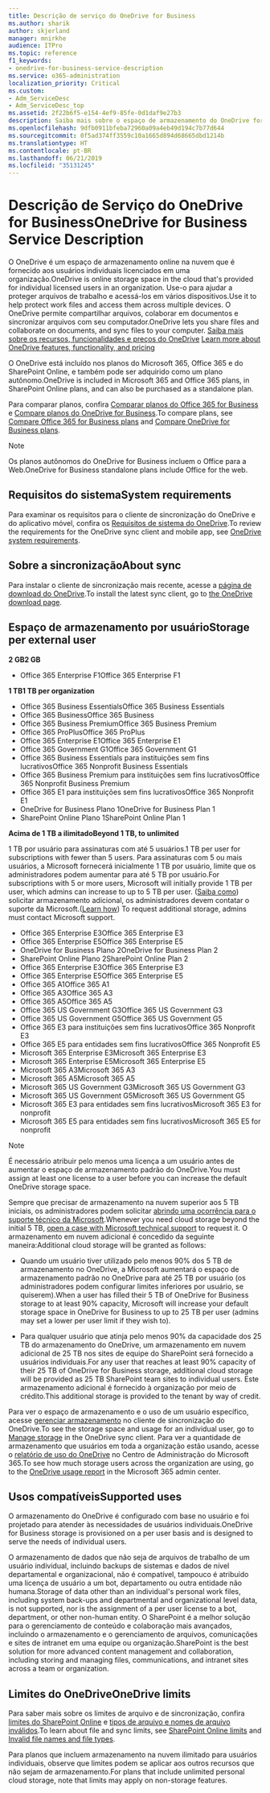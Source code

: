 ```yaml
---
title: Descrição de serviço do OneDrive for Business
ms.author: sharik
author: skjerland
manager: mnirkhe
audience: ITPro
ms.topic: reference
f1_keywords:
- onedrive-for-business-service-description
ms.service: o365-administration
localization_priority: Critical
ms.custom:
- Adm_ServiceDesc
- Adm_ServiceDesc_top
ms.assetid: 2f22b6f5-e154-4ef9-85fe-0d1daf9e27b3
description: Saiba mais sobre o espaço de armazenamento do OneDrive fornecido para cada plano de assinatura.
ms.openlocfilehash: 9dfb0911bfeba72960a09a4eb49d194c7b77d644
ms.sourcegitcommit: 0f5ad374ff3559c10a1665d894d68665dbd1214b
ms.translationtype: HT
ms.contentlocale: pt-BR
ms.lasthandoff: 06/21/2019
ms.locfileid: "35131245"
---
```

# <a name="onedrive-for-business-service-description"></a><span data-ttu-id="b296f-103">Descrição de Serviço do OneDrive for Business</span><span class="sxs-lookup"><span data-stu-id="b296f-103">OneDrive for Business Service Description</span></span>

<span data-ttu-id="b296f-104">O OneDrive é um espaço de armazenamento online na nuvem que é fornecido aos usuários individuais licenciados em uma organização.</span><span class="sxs-lookup"><span data-stu-id="b296f-104">OneDrive is online storage space in the cloud that's provided for individual licensed users in an organization.</span></span> <span data-ttu-id="b296f-105">Use-o para ajudar a proteger arquivos de trabalho e acessá-los em vários dispositivos.</span><span class="sxs-lookup"><span data-stu-id="b296f-105">Use it to help protect work files and access them across multiple devices.</span></span> <span data-ttu-id="b296f-106">O OneDrive permite compartilhar arquivos, colaborar em documentos e sincronizar arquivos com seu computador.</span><span class="sxs-lookup"><span data-stu-id="b296f-106">OneDrive lets you share files and collaborate on documents, and sync files to your computer.</span></span> <span data-ttu-id="b296f-107">[Saiba mais sobre os recursos, funcionalidades e preços do OneDrive](https://go.microsoft.com/fwlink/?linkid=850345) </span><span class="sxs-lookup"><span data-stu-id="b296f-107">[Learn more about OneDrive features, functionality, and pricing](https://go.microsoft.com/fwlink/?linkid=850345)</span></span> 
  
<span data-ttu-id="b296f-108">O OneDrive está incluído nos planos do Microsoft 365, Office 365 e do SharePoint Online, e também pode ser adquirido como um plano autônomo.</span><span class="sxs-lookup"><span data-stu-id="b296f-108">OneDrive is included in Microsoft 365 and Office 365 plans, in SharePoint Online plans, and can also be purchased as a standalone plan.</span></span> 
    
<span data-ttu-id="b296f-109">Para comparar planos, confira [Comparar planos do Office 365 for Business](https://go.microsoft.com/fwlink/?linkid=799177) e [Compare planos do OneDrive for Business](https://products.office.com/pt-BR/onedrive-for-business/compare-onedrive-for-business-plans).</span><span class="sxs-lookup"><span data-stu-id="b296f-109">To compare plans, see [Compare Office 365 for Business plans](https://go.microsoft.com/fwlink/?linkid=799177) and [Compare OneDrive for Business plans](https://products.office.com/en-us/onedrive-for-business/compare-onedrive-for-business-plans).</span></span> 
  
> [!NOTE]
> <span data-ttu-id="b296f-110">Os planos autônomos do OneDrive for Business incluem o Office para a Web.</span><span class="sxs-lookup"><span data-stu-id="b296f-110">OneDrive for Business standalone plans include Office for the web.</span></span> 
  
## <a name="system-requirements"></a><span data-ttu-id="b296f-111">Requisitos do sistema</span><span class="sxs-lookup"><span data-stu-id="b296f-111">System requirements</span></span>

<span data-ttu-id="b296f-112">Para examinar os requisitos para o cliente de sincronização do OneDrive e do aplicativo móvel, confira os [Requisitos de sistema do OneDrive](https://go.microsoft.com/fwlink/?linkid=837584).</span><span class="sxs-lookup"><span data-stu-id="b296f-112">To review the requirements for the OneDrive sync client and mobile app, see [OneDrive system requirements](https://go.microsoft.com/fwlink/?linkid=837584).</span></span>
  
## <a name="about-sync"></a><span data-ttu-id="b296f-113">Sobre a sincronização</span><span class="sxs-lookup"><span data-stu-id="b296f-113">About sync</span></span>

<span data-ttu-id="b296f-114">Para instalar o cliente de sincronização mais recente, acesse a [página de download do OneDrive](https://onedrive.live.com/about/download/).</span><span class="sxs-lookup"><span data-stu-id="b296f-114">To install the latest sync client, go to [the OneDrive download page](https://onedrive.live.com/about/download/).</span></span> 
  
## <a name="storage-space-per-user"></a><span data-ttu-id="b296f-115">Espaço de armazenamento por usuário</span><span class="sxs-lookup"><span data-stu-id="b296f-115">Storage per external user</span></span>

<span data-ttu-id="b296f-116">**2 GB**</span><span class="sxs-lookup"><span data-stu-id="b296f-116">**2 GB**</span></span>

- <span data-ttu-id="b296f-117">Office 365 Enterprise F1</span><span class="sxs-lookup"><span data-stu-id="b296f-117">Office 365 Enterprise F1</span></span>

<span data-ttu-id="b296f-118">**1 TB**</span><span class="sxs-lookup"><span data-stu-id="b296f-118">**1 TB per organization**</span></span>

- <span data-ttu-id="b296f-119">Office 365 Business Essentials</span><span class="sxs-lookup"><span data-stu-id="b296f-119">Office 365 Business Essentials</span></span>
- <span data-ttu-id="b296f-120">Office 365 Business</span><span class="sxs-lookup"><span data-stu-id="b296f-120">Office 365 Business</span></span>
- <span data-ttu-id="b296f-121">Office 365 Business Premium</span><span class="sxs-lookup"><span data-stu-id="b296f-121">Office 365 Business Premium</span></span>
- <span data-ttu-id="b296f-122">Office 365 ProPlus</span><span class="sxs-lookup"><span data-stu-id="b296f-122">Office 365 ProPlus</span></span>
- <span data-ttu-id="b296f-123">Office 365 Enterprise E1</span><span class="sxs-lookup"><span data-stu-id="b296f-123">Office 365 Enterprise E1</span></span>
- <span data-ttu-id="b296f-124">Office 365 Government G1</span><span class="sxs-lookup"><span data-stu-id="b296f-124">Office 365 Government G1</span></span>
- <span data-ttu-id="b296f-125">Office 365 Business Essentials para instituições sem fins lucrativos</span><span class="sxs-lookup"><span data-stu-id="b296f-125">Office 365 Nonprofit Business Essentials</span></span>
- <span data-ttu-id="b296f-126">Office 365 Business Premium para instituições sem fins lucrativos</span><span class="sxs-lookup"><span data-stu-id="b296f-126">Office 365 Nonprofit Business Premium</span></span>
- <span data-ttu-id="b296f-127">Office 365 E1 para instituições sem fins lucrativos</span><span class="sxs-lookup"><span data-stu-id="b296f-127">Office 365 Nonprofit E1</span></span>
- <span data-ttu-id="b296f-128">OneDrive for Business Plano 1</span><span class="sxs-lookup"><span data-stu-id="b296f-128">OneDrive for Business Plan 1</span></span>
- <span data-ttu-id="b296f-129">SharePoint Online Plano 1</span><span class="sxs-lookup"><span data-stu-id="b296f-129">SharePoint Online Plan 1</span></span>

<span data-ttu-id="b296f-130">**Acima de 1 TB a ilimitado**</span><span class="sxs-lookup"><span data-stu-id="b296f-130">**Beyond 1 TB, to unlimited**</span></span>
 
<span data-ttu-id="b296f-131">1 TB por usuário para assinaturas com até 5 usuários.</span><span class="sxs-lookup"><span data-stu-id="b296f-131">1 TB per user for subscriptions with fewer than 5 users.</span></span> <span data-ttu-id="b296f-132">Para assinaturas com 5 ou mais usuários, a Microsoft fornecerá inicialmente 1 TB por usuário, limite que os administradores podem aumentar para até 5 TB por usuário.</span><span class="sxs-lookup"><span data-stu-id="b296f-132">For subscriptions with 5 or more users, Microsoft will initially provide 1 TB per user, which admins can increase to up to 5 TB per user.</span></span> <span data-ttu-id="b296f-133">([Saiba como](/onedrive/set-default-storage-space)) solicitar armazenamento adicional, os administradores devem contatar o suporte da Microsoft.</span><span class="sxs-lookup"><span data-stu-id="b296f-133">([Learn how](/onedrive/set-default-storage-space)) To request additional storage, admins must contact Microsoft support.</span></span> 

- <span data-ttu-id="b296f-134">Office 365 Enterprise E3</span><span class="sxs-lookup"><span data-stu-id="b296f-134">Office 365 Enterprise E3</span></span>
- <span data-ttu-id="b296f-135">Office 365 Enterprise E5</span><span class="sxs-lookup"><span data-stu-id="b296f-135">Office 365 Enterprise E5</span></span>
- <span data-ttu-id="b296f-136">OneDrive for Business Plano 2</span><span class="sxs-lookup"><span data-stu-id="b296f-136">OneDrive for Business Plan 2</span></span>
- <span data-ttu-id="b296f-137">SharePoint Online Plano 2</span><span class="sxs-lookup"><span data-stu-id="b296f-137">SharePoint Online Plan 2</span></span>
- <span data-ttu-id="b296f-138">Office 365 Enterprise E3</span><span class="sxs-lookup"><span data-stu-id="b296f-138">Office 365 Enterprise E3</span></span>
- <span data-ttu-id="b296f-139">Office 365 Enterprise E5</span><span class="sxs-lookup"><span data-stu-id="b296f-139">Office 365 Enterprise E5</span></span>
- <span data-ttu-id="b296f-140">Office 365 A1</span><span class="sxs-lookup"><span data-stu-id="b296f-140">Office 365 A1</span></span>
- <span data-ttu-id="b296f-141">Office 365 A3</span><span class="sxs-lookup"><span data-stu-id="b296f-141">Office 365 A3</span></span>
- <span data-ttu-id="b296f-142">Office 365 A5</span><span class="sxs-lookup"><span data-stu-id="b296f-142">Office 365 A5</span></span>
- <span data-ttu-id="b296f-143">Office 365 US Government G3</span><span class="sxs-lookup"><span data-stu-id="b296f-143">Office 365 US Government G3</span></span>
- <span data-ttu-id="b296f-144">Office 365 US Government G5</span><span class="sxs-lookup"><span data-stu-id="b296f-144">Office 365 US Government G5</span></span>
- <span data-ttu-id="b296f-145">Office 365 E3 para instituições sem fins lucrativos</span><span class="sxs-lookup"><span data-stu-id="b296f-145">Office 365 Nonprofit E3</span></span> 
- <span data-ttu-id="b296f-146">Office 365 E5 para entidades sem fins lucrativos</span><span class="sxs-lookup"><span data-stu-id="b296f-146">Office 365 Nonprofit E5</span></span> 
- <span data-ttu-id="b296f-147">Microsoft 365 Enterprise E3</span><span class="sxs-lookup"><span data-stu-id="b296f-147">Microsoft 365 Enterprise E3</span></span>
- <span data-ttu-id="b296f-148">Microsoft 365 Enterprise E5</span><span class="sxs-lookup"><span data-stu-id="b296f-148">Microsoft 365 Enterprise E5</span></span>
- <span data-ttu-id="b296f-149">Microsoft 365 A3</span><span class="sxs-lookup"><span data-stu-id="b296f-149">Microsoft 365 A3</span></span>
- <span data-ttu-id="b296f-150">Microsoft 365 A5</span><span class="sxs-lookup"><span data-stu-id="b296f-150">Microsoft 365 A5</span></span>
- <span data-ttu-id="b296f-151">Microsoft 365 US Government G3</span><span class="sxs-lookup"><span data-stu-id="b296f-151">Microsoft 365 US Government G3</span></span>
- <span data-ttu-id="b296f-152">Microsoft 365 US Government G5</span><span class="sxs-lookup"><span data-stu-id="b296f-152">Microsoft 365 US Government G5</span></span>
- <span data-ttu-id="b296f-153">Microsoft 365 E3 para entidades sem fins lucrativos</span><span class="sxs-lookup"><span data-stu-id="b296f-153">Microsoft 365 E3 for nonprofit</span></span>
- <span data-ttu-id="b296f-154">Microsoft 365 E5 para entidades sem fins lucrativos</span><span class="sxs-lookup"><span data-stu-id="b296f-154">Microsoft 365 E5 for nonprofit</span></span>

  
> [!NOTE]
> <span data-ttu-id="b296f-155">É necessário atribuir pelo menos uma licença a um usuário antes de aumentar o espaço de armazenamento padrão do OneDrive.</span><span class="sxs-lookup"><span data-stu-id="b296f-155">You must assign at least one license to a user before you can increase the default OneDrive storage space.</span></span> 
  
<span data-ttu-id="b296f-156">Sempre que precisar de armazenamento na nuvem superior aos 5 TB iniciais, os administradores podem solicitar [abrindo uma ocorrência para o suporte técnico da Microsoft](https://go.microsoft.com/fwlink/?linkid=869559).</span><span class="sxs-lookup"><span data-stu-id="b296f-156">Whenever you need cloud storage beyond the initial 5 TB, [open a case with Microsoft technical support](https://go.microsoft.com/fwlink/?linkid=869559) to request it.</span></span> <span data-ttu-id="b296f-157">O armazenamento em nuvem adicional é concedido da seguinte maneira:</span><span class="sxs-lookup"><span data-stu-id="b296f-157">Additional cloud storage will be granted as follows:</span></span> 
  
- <span data-ttu-id="b296f-158">Quando um usuário tiver utilizado pelo menos 90% dos 5 TB de armazenamento no OneDrive, a Microsoft aumentará o espaço de armazenamento padrão no OneDrive para até 25 TB por usuário (os administradores podem configurar limites inferiores por usuário, se quiserem).</span><span class="sxs-lookup"><span data-stu-id="b296f-158">When a user has filled their 5 TB of OneDrive for Business storage to at least 90% capacity, Microsoft will increase your default storage space in OneDrive for Business to up to 25 TB per user (admins may set a lower per user limit if they wish to).</span></span> 
    
- <span data-ttu-id="b296f-159">Para qualquer usuário que atinja pelo menos 90% da capacidade dos 25 TB do armazenamento do OneDrive, um armazenamento em nuvem adicional de 25 TB nos sites de equipe do SharePoint será fornecido a usuários individuais.</span><span class="sxs-lookup"><span data-stu-id="b296f-159">For any user that reaches at least 90% capacity of their 25 TB of OneDrive for Business storage, additional cloud storage will be provided as 25 TB SharePoint team sites to individual users.</span></span> <span data-ttu-id="b296f-160">Este armazenamento adicional é fornecido à organização por meio de crédito.</span><span class="sxs-lookup"><span data-stu-id="b296f-160">This additional storage is provided to the tenant by way of credit.</span></span>
    
<span data-ttu-id="b296f-161">Para ver o espaço de armazenamento e o uso de um usuário específico, acesse [gerenciar armazenamento](https://support.office.com/article/31519161-059C-4764-B6F8-F5CD29F7FE68) no cliente de sincronização do OneDrive.</span><span class="sxs-lookup"><span data-stu-id="b296f-161">To see the storage space and usage for an individual user, go to [Manage storage](https://support.office.com/article/31519161-059C-4764-B6F8-F5CD29F7FE68) in the OneDrive sync client.</span></span> <span data-ttu-id="b296f-162">Para ver a quantidade de armazenamento que usuários em toda a organização estão usando, acesse o [relatório de uso do OneDrive](/office365/admin/activity-reports/onedrive-for-business-usage) no Centro de Administração do Microsoft 365.</span><span class="sxs-lookup"><span data-stu-id="b296f-162">To see how much storage users across the organization are using, go to the [OneDrive usage report](/office365/admin/activity-reports/onedrive-for-business-usage) in the Microsoft 365 admin center.</span></span> 
   
## <a name="supported-uses"></a><span data-ttu-id="b296f-163">Usos compatíveis</span><span class="sxs-lookup"><span data-stu-id="b296f-163">Supported uses</span></span>

<span data-ttu-id="b296f-164">O armazenamento do OneDrive é configurado com base no usuário e foi projetado para atender às necessidades de usuários individuais.</span><span class="sxs-lookup"><span data-stu-id="b296f-164">OneDrive for Business storage is provisioned on a per user basis and is designed to serve the needs of individual users.</span></span>
  
<span data-ttu-id="b296f-165">O armazenamento de dados que não seja de arquivos de trabalho de um usuário individual, incluindo backups de sistemas e dados de nível departamental e organizacional, não é compatível, tampouco é atribuído uma licença de usuário a um bot, departamento ou outra entidade não humana.</span><span class="sxs-lookup"><span data-stu-id="b296f-165">Storage of data other than an individual's personal work files, including system back-ups and departmental and organizational level data, is not supported, nor is the assignment of a per user license to a bot, department, or other non-human entity.</span></span> <span data-ttu-id="b296f-166">O SharePoint é a melhor solução para o gerenciamento de conteúdo e colaboração mais avançados, incluindo o armazenamento e o gerenciamento de arquivos, comunicações e sites de intranet em uma equipe ou organização.</span><span class="sxs-lookup"><span data-stu-id="b296f-166">SharePoint is the best solution for more advanced content management and collaboration, including storing and managing files, communications, and intranet sites across a team or organization.</span></span>
  
## <a name="onedrive-limits"></a><span data-ttu-id="b296f-167">Limites do OneDrive</span><span class="sxs-lookup"><span data-stu-id="b296f-167">OneDrive limits</span></span>

<span data-ttu-id="b296f-168">Para saber mais sobre os limites de arquivo e de sincronização, confira [limites do SharePoint Online](/office365/servicedescriptions/sharepoint-online-service-description/sharepoint-online-limits) e [tipos de arquivo e nomes de arquivo inválidos](https://support.office.com/article/64883a5d-228e-48f5-b3d2-eb39e07630fa).</span><span class="sxs-lookup"><span data-stu-id="b296f-168">To learn about file and sync limits, see [SharePoint Online limits](/office365/servicedescriptions/sharepoint-online-service-description/sharepoint-online-limits) and [Invalid file names and file types](https://support.office.com/article/64883a5d-228e-48f5-b3d2-eb39e07630fa).</span></span>
  
<span data-ttu-id="b296f-169">Para planos que incluem armazenamento na nuvem ilimitado para usuários individuais, observe que limites podem se aplicar aos outros recursos que não sejam de armazenamento.</span><span class="sxs-lookup"><span data-stu-id="b296f-169">For plans that include unlimited personal cloud storage, note that limits may apply on non-storage features.</span></span> 
  

